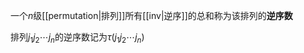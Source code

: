 一个$n$级[[permutation|排列]]所有[[inv|逆序]]的总和称为该排列的**逆序数**

排列$j_1j_2\cdots j_n$的逆序数记为$\tau(j_1j_2\cdots j_n)$